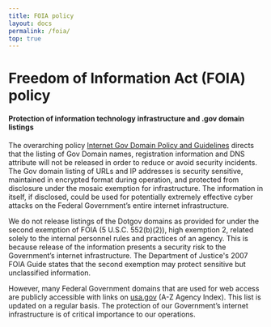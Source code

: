 ```yaml
---
title: FOIA policy
layout: docs
permalink: /foia/
top: true
---
```


# Freedom of Information Act (FOIA) policy

#### Protection of information technology infrastructure and .gov domain listings

The overarching policy [Internet Gov Domain Policy and Guidelines](https://www.dotgov.gov/dotgov-web/info/InternetPolicyUpdate.xhtml) directs that the listing of Gov Domain names, registration information and DNS attribute will not be released in order to reduce or avoid security incidents. The Gov domain listing of URLs and IP addresses is security sensitive, maintained in encrypted format during operation, and protected from disclosure under the mosaic exemption for infrastructure. The information in itself, if disclosed, could be used for potentially extremely effective cyber attacks on the Federal Government’s entire internet infrastructure.

We do not release listings of the Dotgov domains as provided for under the second exemption of FOIA (5 U.S.C. 552(b)(2)), high exemption 2, related solely to the internal personnel rules and practices of an agency. This is because release of the information presents a security risk to the Government’s internet infrastructure. The Department of Justice's 2007 FOIA Guide states that the second exemption may protect sensitive but unclassified information.

However, many Federal Government domains that are used for web access are publicly accessible with links on [usa.gov](https://www.usa.gov) (A-Z Agency Index). This list is updated on a regular basis. The protection of our Government’s internet infrastructure is of critical importance to our operations.
